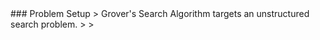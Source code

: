 <section data-markdown>
### Problem Setup
> Grover's Search Algorithm targets an unstructured search problem.
>
>
</section>

